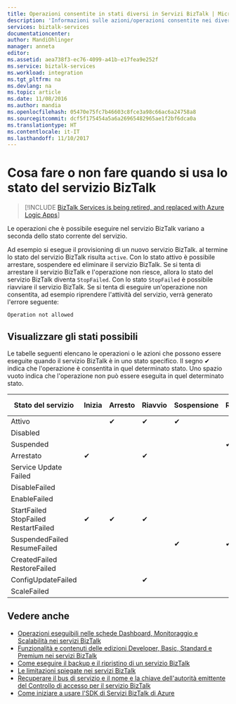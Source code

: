 ```yaml
---
title: Operazioni consentite in stati diversi in Servizi BizTalk | Microsoft Docs
description: 'Informazioni sulle azioni/operazioni consentite nei diversi stati di MABS: arresto, avvio, riavvio, sospensione, ripresa, eliminazione, ridimensionamento, aggiornamento della configurazione e backup.'
services: biztalk-services
documentationcenter: 
author: MandiOhlinger
manager: anneta
editor: 
ms.assetid: aea738f3-ec76-4099-a41b-e17fea9e252f
ms.service: biztalk-services
ms.workload: integration
ms.tgt_pltfrm: na
ms.devlang: na
ms.topic: article
ms.date: 11/08/2016
ms.author: mandia
ms.openlocfilehash: 05470e75fc7b46603c8fce3a98c66ac6a24758a8
ms.sourcegitcommit: dcf5f175454a5a6a26965482965ae1f2bf6dca0a
ms.translationtype: HT
ms.contentlocale: it-IT
ms.lasthandoff: 11/10/2017
---
```

# <a name="what-you-can-and-cant-do-using-the-biztalk-service-state"></a>Cosa fare o non fare quando si usa lo stato del servizio BizTalk

> [!INCLUDE [BizTalk Services is being retired, and replaced with Azure Logic Apps](../../includes/biztalk-services-retirement.md)]

Le operazioni che è possibile eseguire nel servizio BizTalk variano a seconda dello stato corrente del servizio.

Ad esempio si esegue il provisioning di un nuovo servizio BizTalk. al termine lo stato del servizio BizTalk risulta `active`. Con lo stato attivo è possibile arrestare, sospendere ed eliminare il servizio BizTalk. Se si tenta di arrestare il servizio BizTalk e l'operazione non riesce, allora lo stato del servizio BizTalk diventa `StopFailed`. Con lo stato `StopFailed` è possibile riavviare il servizio BizTalk. Se si tenta di eseguire un'operazione non consentita, ad esempio riprendere l'attività del servizio, verrà generato l'errore seguente:

`Operation not allowed`

## <a name="view-the-possible-states"></a>Visualizzare gli stati possibili

Le tabelle seguenti elencano le operazioni o le azioni che possono essere eseguite quando il servizio BizTalk è in uno stato specifico. Il segno ✔ indica che l'operazione è consentita in quel determinato stato. Uno spazio vuoto indica che l'operazione non può essere eseguita in quel determinato stato.

| Stato del servizio | Inizia | Arresto | Riavvio | Sospensione | Riprendi | Eliminazione | Scalabilità | Aggiornamento <br/> Configurazione | Backup |
| --- | --- | --- | --- | --- | --- | --- |--- | --- | --- |
| Attivo |  | ✔ | ✔ | ✔ |  | ✔ |✔ |✔ |✔ |
| Disabled |  |  |  |  |  | ✔ | |  |  | 
| Suspended |  |  |  |  | ✔ | ✔ | |  | ✔ |
| Arrestato | ✔ |  | ✔ |  |  | ✔ | |  | ✔ |
| Service Update Failed |  |  |  |  |  | ✔ | |  |  | 
| DisableFailed |  |  |  |  |  | ✔ | |  |  | 
| EnableFailed |  |  |  |  |  | ✔ | |  |  | 
| StartFailed <br/> StopFailed <br/> RestartFailed | ✔ | ✔ | ✔ |  |  | ✔ | | ✔ | |
| SuspendedFailed <br/> ResumeFailed|  |  |  | ✔ | ✔ | ✔ | |  |  | 
| CreatedFailed <br/> RestoreFailed |  |  |  |  |  | ✔ | |  |  | 
| ConfigUpdateFailed  |  |  | ✔ |  |  | ✔ | |✔ | |
| ScaleFailed |  |  |  |  |  | ✔ |✔ | |  |  | 



## <a name="see-also"></a>Vedere anche
* [Operazioni eseguibili nelle schede Dashboard, Monitoraggio e Scalabilità nei servizi BizTalk](http://go.microsoft.com/fwlink/p/?LinkID=302281)<br/>
* [Funzionalità e contenuti delle edizioni Developer, Basic, Standard e Premium nei servizi BizTalk](http://go.microsoft.com/fwlink/p/?LinkID=302279)<br/>
* [Come eseguire il backup e il ripristino di un servizio BizTalk](http://go.microsoft.com/fwlink/p/?LinkID=329873)<br/>
* [Le limitazioni spiegate nei servizi BizTalk](http://go.microsoft.com/fwlink/p/?LinkID=302282)<br/>
* [Recuperare il bus di servizio e il nome e la chiave dell'autorità emittente del Controllo di accesso per il servizio BizTalk](http://go.microsoft.com/fwlink/p/?LinkID=303941)<br/>
* [Come iniziare a usare l'SDK di Servizi BizTalk di Azure](http://go.microsoft.com/fwlink/p/?LinkID=302335)

